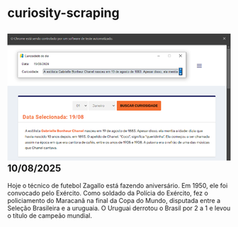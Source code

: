 # curiosity-scraping
![Budget](./execucao.png)
10/08/2025
-
Hoje o técnico de futebol Zagallo está fazendo aniversário. Em 1950, ele foi convocado pelo Exército. Como soldado da Polícia do Exército, fez o policiamento do Maracanã na final da Copa do Mundo, disputada entre a Seleção Brasileira e a uruguaia. O Uruguai derrotou o Brasil por 2 a 1 e levou o título de campeão mundial.
